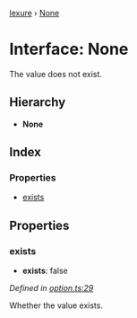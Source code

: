 [lexure](../README.md) › [None](none.md)

# Interface: None

The value does not exist.

## Hierarchy

* **None**

## Index

### Properties

* [exists](none.md#exists)

## Properties

###  exists

* **exists**: false

*Defined in [option.ts:29](https://github.com/1Computer1/lexure/blob/f9054d8/src/option.ts#L29)*

Whether the value exists.
